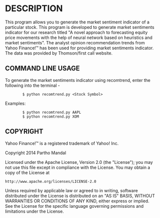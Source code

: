 DESCRIPTION
=======================================================

This program allows you to generate the market sentiment indicator of a particular stock.
This program is developed to generate market sentiments indicator for our research titled
"A novel approach to forecasting equity price movements with the help of neural network 
based on heuristics and market sentiments".
The analyst opinion recommendation trends from Yahoo Finance!™ has been used for providing market sentiments indicator. The data was provided by Thomson/first call website.


COMMAND LINE USAGE
-------------------------------------------------------

To generate the market sentiments indicator using recomtrend, enter the following into the terminal -

            $ python recomtrend.py <Stock Symbol>
Examples:

            $ python recomtrend.py AAPL
            $ python recomtrend.py XOM 


COPYRIGHT
-------------------------------------------------------

Yahoo Finance!™ is a registered trademark of Yahoo! Inc.

Copyright 2014 Partho Mandal

Licensed under the Apache License, Version 2.0 (the "License");
you may not use this file except in compliance with the License.
You may obtain a copy of the License at

    http://www.apache.org/licenses/LICENSE-2.0

Unless required by applicable law or agreed to in writing, software
distributed under the License is distributed on an "AS IS" BASIS,
WITHOUT WARRANTIES OR CONDITIONS OF ANY KIND, either express or implied.
See the License for the specific language governing permissions and
limitations under the License.

